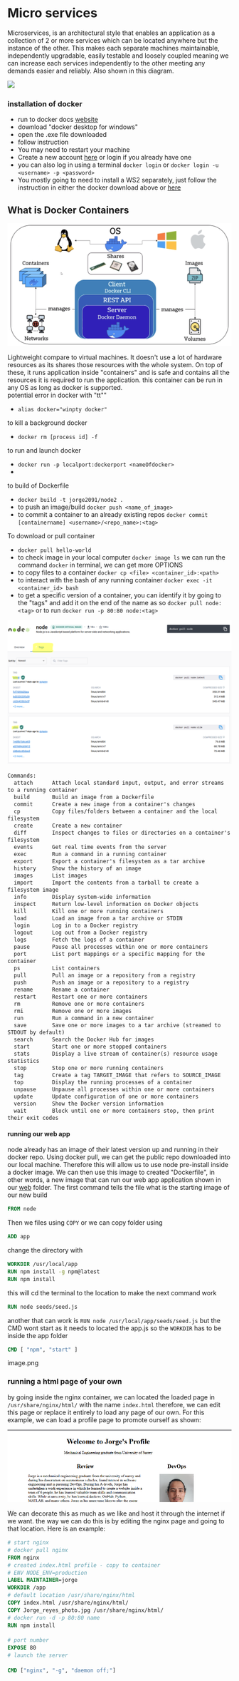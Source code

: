 # Micro services
Microservices, is an architectural style that enables an application as a collection of 2 or more services which can be located anywhere but the instance of the other.  This makes each separate machines maintainable, independently upgradable, easily testable and loosely coupled meaning we can increase each services independently to the other meeting any demands easier and reliably. Also shown in this diagram.

<img src="https://images.contentstack.io/v3/assets/blt189c1df68c6b48d7/blt4af1f5e13d3d0150/62a5f28a92725d5bf817e9b9/Microservices-3.png"/>

### installation of docker
- run to docker docs <a href="https://docs.docker.com/desktop/install/windows-install/">website</a>
- download "docker desktop for windows" 
- open the .exe file downloaded
- follow instruction
- You may need to restart your machine
- Create a new account <a href="https://hub.docker.com/">here</a> or login if you already have one
- you can also log in using a terminal `docker login` or `docker login -u <username> -p <password>`
-  You mostly going to need to install a WS2 separately, just follow the instruction in either the docker download above or <a href="https://learn.microsoft.com/en-us/windows/wsl/install-manual#step-4---download-the-linux-kernel-update-package">here</a>
## What is Docker Containers

<img src="./images/docker.png"/>

Lightweight compare to virtual machines. It doesn't use a lot of hardware resources as its shares those resources with the whole system. On top of these, it runs application inside "containers" and is safe and contains all the resources it is required to run the application. this container can be run in any OS as long as docker is supported. <br/>
potential error in docker with "tt""
- `alias docker="winpty docker"`

to kill a background docker
- `docker rm [process id] -f`

to run and launch docker
- `docker run -p localport:dockerport <nameOfdocker>`
- 

to build of Dockerfile
- `docker build -t jorge2091/node2 .`
- to push an image/build `docker push <name_of_image>`
- to commit a container to an already existing repos `docker commit [containername] <username>/<repo_name>:<tag>`

To download or pull container 
- `docker pull hello-world`
- to check image in your local computer `docker image ls`
we can run the command `docker` in terminal, we can get more OPTIONS
- to copy files to a container `docker cp <file> <container_id>:<path>`
- to interact with the bash of any running container `docker exec -it <container_id> bash`
- to get a specific version of a container, you can identify it by going to the "tags" and add it on the end of the name as so `docker pull node:<tag>` or to run `docker run -p 80:80 node:<tag>`

<img src="./images/tags.png"/>

```
Commands:
  attach      Attach local standard input, output, and error streams to a running container
  build       Build an image from a Dockerfile
  commit      Create a new image from a container's changes
  cp          Copy files/folders between a container and the local filesystem
  create      Create a new container
  diff        Inspect changes to files or directories on a container's filesystem
  events      Get real time events from the server
  exec        Run a command in a running container
  export      Export a container's filesystem as a tar archive
  history     Show the history of an image
  images      List images
  import      Import the contents from a tarball to create a filesystem image
  info        Display system-wide information
  inspect     Return low-level information on Docker objects
  kill        Kill one or more running containers
  load        Load an image from a tar archive or STDIN
  login       Log in to a Docker registry
  logout      Log out from a Docker registry
  logs        Fetch the logs of a container
  pause       Pause all processes within one or more containers
  port        List port mappings or a specific mapping for the container
  ps          List containers
  pull        Pull an image or a repository from a registry
  push        Push an image or a repository to a registry
  rename      Rename a container
  restart     Restart one or more containers
  rm          Remove one or more containers
  rmi         Remove one or more images
  run         Run a command in a new container
  save        Save one or more images to a tar archive (streamed to STDOUT by default)
  search      Search the Docker Hub for images
  start       Start one or more stopped containers
  stats       Display a live stream of container(s) resource usage statistics
  stop        Stop one or more running containers
  tag         Create a tag TARGET_IMAGE that refers to SOURCE_IMAGE
  top         Display the running processes of a container
  unpause     Unpause all processes within one or more containers
  update      Update configuration of one or more containers
  version     Show the Docker version information
  wait        Block until one or more containers stop, then print their exit codes

```
#### running our web app
node already has an image of their latest version up and running in their docker repo. Using docker pull, we can get the public repo downloaded into our local machine. Therefore this will allow us to use node pre-install inside a docker image. We can then use this image to created "Dockerfile", in other words, a new image that can run our web app application shown in our <a href="https://github.com/Jorge2091/eng130_jorge_docker/blob/main/web/Dockerfile">web</a> folder. The first command tells the file what is the starting image of our new build
```Dockerfile
FROM node
```
Then we files using `COPY` or we can copy folder using
```Dockerfile
ADD app
```
change the directory with
```Dockerfile
WORKDIR /usr/local/app
RUN npm install -g npm@latest
RUN npm install
```

this will cd the terminal to the location to make the next command work

```Dockerfile
RUN node seeds/seed.js
```
another that can work is `RUN node /usr/local/app/seeds/seed.js`
but the CMD wont start as it needs to located the app.js so the `WORKDIR` has to be inside the app folder
```Dockerfile
CMD [ "npm", "start" ]
```
image.png

### running a html page of your own
by going inside the nginx container, we can located the loaded page in `/usr/share/nginx/html/` with the name `index.html` therefore, we can edit this page or replace it entirely to load any page of our own. For this example, we can load a profile page to promote ourself as shown:

<img src="./images/page.png"/>

We can decorate this as much as we like and host it through the internet if we want. the way we can do this is by editing the nginx page and going to that location. Here is an example:
```Dockerfile
# start nginx
# docker pull nginx
FROM nginx 
# created index.html profile - copy to container
# ENV NODE_ENV=production
LABEL MAINTAINER=jorge
WORKDIR /app
# default location /usr/share/nginx/html
COPY index.html /usr/share/nginx/html/
COPY Jorge_reyes_photo.jpg /usr/share/nginx/html/
# docker run -d -p 80:80 name
RUN npm install

# port number
EXPOSE 80
# launch the server

CMD ["nginx", "-g", "daemon off;"]

```
